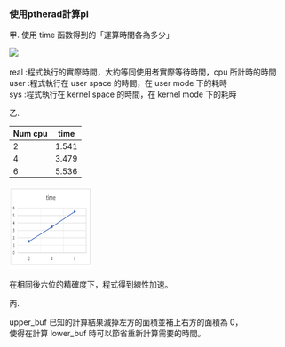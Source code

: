 ### 使用ptherad計算pi

甲.  使用 time 函數得到的「運算時間各為多少」 

![](Pic/Aspose.Words.b843176b-538f-43ed-84ef-766c565c2881.001.png)

real :程式執行的實際時間，大約等同使用者實際等待時間，cpu 所計時的時間<br/>
user :程式執行在 user space 的時間，在 user mode 下的耗時 <br/>
sys :程式執行在 kernel space 的時間，在 kernel mode 下的耗時 <br/>

乙.   

|Num cpu |time |
| - | - |
|2 |1\.541 |
|4 |3\.479 |
|6 |5\.536 |

<img width="150" height="150" src="Pic/002.png"/>


在相同後六位的精確度下，程式得到線性加速。 

丙.

upper\_buf 已知的計算結果減掉左方的面積並補上右方的面積為 0，<br/>使得在計算 lower\_buf 時可以節省重新計算需要的時間。
